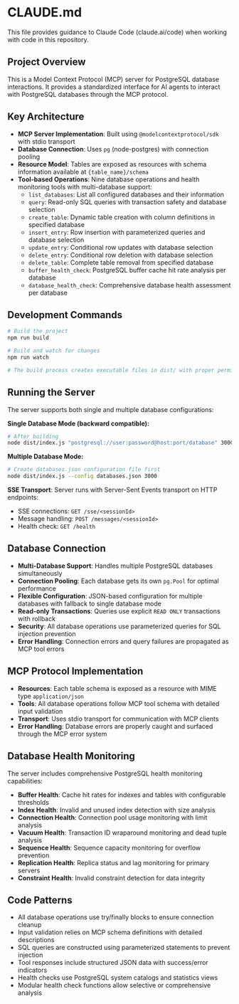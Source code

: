 # CLAUDE.md

This file provides guidance to Claude Code (claude.ai/code) when working with code in this repository.

## Project Overview

This is a Model Context Protocol (MCP) server for PostgreSQL database interactions. It provides a standardized interface for AI agents to interact with PostgreSQL databases through the MCP protocol.

## Key Architecture

- **MCP Server Implementation**: Built using `@modelcontextprotocol/sdk` with stdio transport
- **Database Connection**: Uses `pg` (node-postgres) with connection pooling
- **Resource Model**: Tables are exposed as resources with schema information available at `{table_name}/schema`
- **Tool-based Operations**: Nine database operations and health monitoring tools with multi-database support:
  - `list_databases`: List all configured databases and their information
  - `query`: Read-only SQL queries with transaction safety and database selection
  - `create_table`: Dynamic table creation with column definitions in specified database
  - `insert_entry`: Row insertion with parameterized queries and database selection
  - `update_entry`: Conditional row updates with database selection
  - `delete_entry`: Conditional row deletion with database selection
  - `delete_table`: Complete table removal from specified database
  - `buffer_health_check`: PostgreSQL buffer cache hit rate analysis per database
  - `database_health_check`: Comprehensive database health assessment per database

## Development Commands

```bash
# Build the project
npm run build

# Build and watch for changes
npm run watch

# The build process creates executable files in dist/ with proper permissions
```

## Running the Server

The server supports both single and multiple database configurations:

**Single Database Mode (backward compatible):**
```bash
# After building  
node dist/index.js "postgresql://user:password@host:port/database" 3000
```

**Multiple Database Mode:**
```bash
# Create databases.json configuration file first
node dist/index.js --config databases.json 3000
```

**SSE Transport**: Server runs with Server-Sent Events transport on HTTP endpoints:
- SSE connections: `GET /sse/<sessionId>`
- Message handling: `POST /messages/<sessionId>`
- Health check: `GET /health`

## Database Connection

- **Multi-Database Support**: Handles multiple PostgreSQL databases simultaneously
- **Connection Pooling**: Each database gets its own `pg.Pool` for optimal performance
- **Flexible Configuration**: JSON-based configuration for multiple databases with fallback to single database mode
- **Read-only Transactions**: Queries use explicit `READ ONLY` transactions with rollback
- **Security**: All database operations use parameterized queries for SQL injection prevention
- **Error Handling**: Connection errors and query failures are propagated as MCP tool errors

## MCP Protocol Implementation

- **Resources**: Each table schema is exposed as a resource with MIME type `application/json`
- **Tools**: All database operations follow MCP tool schema with detailed input validation
- **Transport**: Uses stdio transport for communication with MCP clients
- **Error Handling**: Database errors are properly caught and surfaced through the MCP error system

## Database Health Monitoring

The server includes comprehensive PostgreSQL health monitoring capabilities:

- **Buffer Health**: Cache hit rates for indexes and tables with configurable thresholds
- **Index Health**: Invalid and unused index detection with size analysis
- **Connection Health**: Connection pool usage monitoring with limit analysis
- **Vacuum Health**: Transaction ID wraparound monitoring and dead tuple analysis
- **Sequence Health**: Sequence capacity monitoring for overflow prevention
- **Replication Health**: Replica status and lag monitoring for primary servers
- **Constraint Health**: Invalid constraint detection for data integrity

## Code Patterns

- All database operations use try/finally blocks to ensure connection cleanup
- Input validation relies on MCP schema definitions with detailed descriptions
- SQL queries are constructed using parameterized statements to prevent injection
- Tool responses include structured JSON data with success/error indicators
- Health checks use PostgreSQL system catalogs and statistics views
- Modular health check functions allow selective or comprehensive analysis